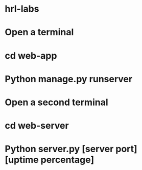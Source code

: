 # hrl-labs

# Open a terminal
# cd web-app
# Python manage.py runserver

# Open a second terminal
# cd web-server
# Python server.py [server port] [uptime percentage]